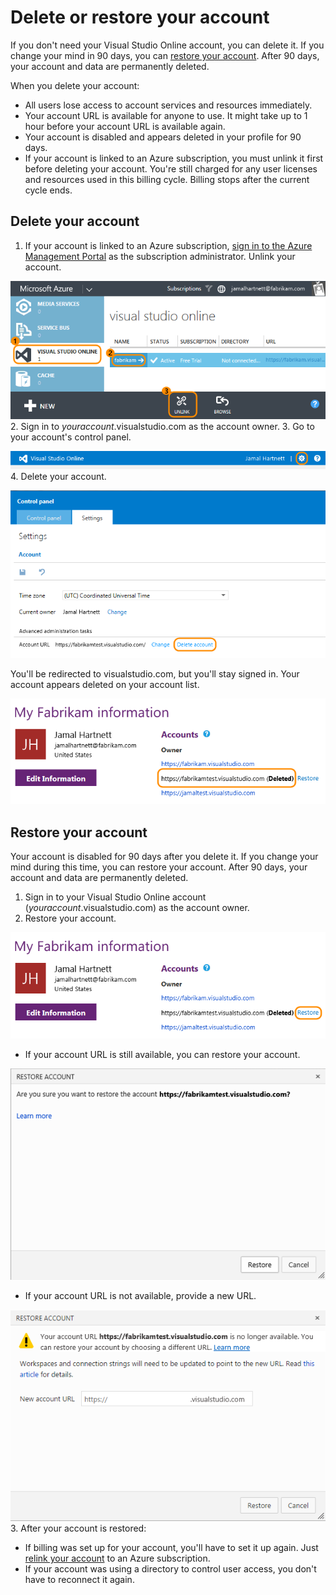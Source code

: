 <properties
	pageTitle="Delete or restore your account"
  description="Delete or restore your account"
  services="visual-studio-online"
  documentationCenter = ""
  authors="terryaustin"
  manager="terryaustin"
  editor="terryaustin" /> 

# Delete or restore your account


If you don't need your Visual Studio Online account, you can delete it. 
If you change your mind in 90 days, you can 
[restore your account](../delete-or-recover-your-account-vs.md#undelete). 
After 90 days, your account and data are permanently deleted.



When you delete your account:


- All users lose access to account services and resources immediately.
- Your account URL is available for anyone to use. It might take up to 1 hour 
before your account URL is available again.
- Your account is disabled and appears deleted in your profile for 90 days.
- If your account is linked to an Azure subscription, you must unlink it first
before deleting your account. You're still charged for any user licenses and
resources used in this billing cycle. Billing stops after the current cycle ends.

## Delete your account

1. If your account is linked to an Azure subscription, 
[sign in to the Azure Management Portal](http://manage.windowsazure.com/) 
as the subscription administrator. Unlink your account.



![Unlink your account from an Azure subscription](./media/delete-or-recover-your-account-vs/AzureUnlinkVSOAccount.png)
2. Sign in to *youraccount*.visualstudio.com as the account owner.
3. Go to your account's control panel.



![Go to your account's control panel](./media/delete-or-recover-your-account-vs/VSOControlPanel_Jamal.png)
4. Delete your account.



![Click Delete Account](./media/delete-or-recover-your-account-vs/VSODeleteAccount.png)



You'll be redirected to visualstudio.com, but you'll stay signed in. 
Your account appears deleted on your account list.



![Your account will appear deleted on your account list.](./media/delete-or-recover-your-account-vs/VSODeletedAccount.png)





## Restore your account


Your account is disabled for 90 days after you delete it. If you change your 
mind during this time, you can restore your account. 
After 90 days, your account and data are permanently deleted.


1. Sign in to your Visual Studio Online account (*youraccount*.visualstudio.com) as the account owner.
2. Restore your account.



![Next to your deleted account, click Restore](./media/delete-or-recover-your-account-vs/VSORestoreAccount.png)


 - If your account URL is still available, you can restore your account.



![Confirm restoring your account](./media/delete-or-recover-your-account-vs/VSORestoreConfirmAccount.png)
 - If your account URL is not available, provide a new URL.



![Rename your deleted account](./media/delete-or-recover-your-account-vs/VSORenameDeletedAccount.png)
3. After your account is restored:

- If billing was set up for your account, you'll have to set it up again. Just 
[relink your account](../set-up-billing-for-your-account-vs.md) to an Azure subscription.
- If your account was using a directory to control user access, you don't 
have to reconnect it again.
